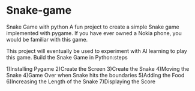 # Snake-game
Snake Game with python
A fun project to create a simple Snake game implemented with pygame. If you have ever owned a Nokia phone, you would be familiar with this game.

This project will eventually be used to experiment with AI learning to play this game.
Build the Snake Game in Python:steps

1)Installing Pygame
2)Create the Screen
3)Create the Snake
4)Moving the Snake
4)Game Over when Snake hits the boundaries
5)Adding the Food
6)Increasing the Length of the Snake
7)Displaying the Score
